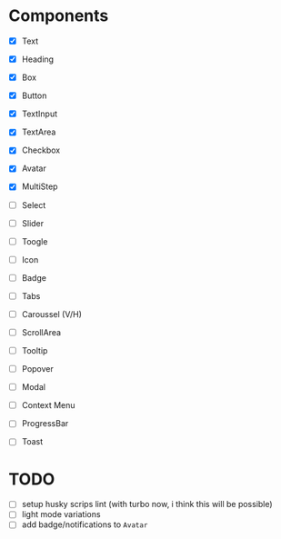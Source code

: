 # Components

- [x] Text
- [x] Heading
- [x] Box
- [x] Button
- [x] TextInput
- [x] TextArea
- [x] Checkbox
- [x] Avatar
- [x] MultiStep

- [ ] Select
- [ ] Slider
- [ ] Toogle
- [ ] Icon
- [ ] Badge
- [ ] Tabs
- [ ] Caroussel (V/H)
- [ ] ScrollArea
- [ ] Tooltip
- [ ] Popover
- [ ] Modal
- [ ] Context Menu
- [ ] ProgressBar
- [ ] Toast

# TODO

- [ ] setup husky scrips lint (with turbo now, i think this will be possible)
- [ ] light mode variations
- [ ] add badge/notifications to `Avatar`
